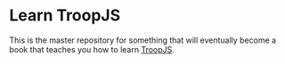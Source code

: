 # Learn TroopJS

This is the master repository for something that will eventually become a book that teaches you how to learn [TroopJS](http://troopjs.com/).